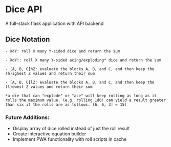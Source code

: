 # Dice API
A full-stack flask application with API backend

## Dice Notation
    - XdY: roll X many Y-sided dice and return the sum
    
    - XdY!: roll X many Y-sided acing/exploding* dice and return the sum
    
    - [A, B, C]hZ: evaluate the blocks A, B, and C, and then keep the (h)ighest Z values and return their sum
    
    - [A, B, C]lZ: evaluate the blocks A, B, and C, and then keep the (l)owest Z values and return their sum

    *a die that can "explode" or "ace" will keep rolling as long as it rolls the maximum value. (e.g. rolling 1d6! can yield a result greater than six if the rolls are as follows: [6, 6, 3] = 15)

### Future Additions:
- Display array of dice rolled instead of just the roll result
- Create interactive equation builder
- Implement PWA functionality with roll scripts in cache